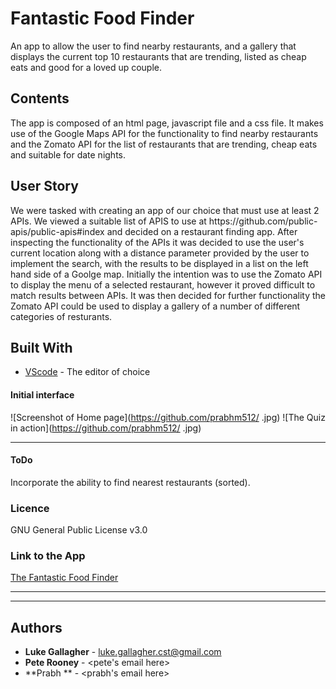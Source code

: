 <!-- @format -->

# Fantastic Food Finder

An app to allow the user to find nearby restaurants, and a gallery that displays the current top 10 restaurants that are trending, listed as cheap eats and good for a loved up couple.

## Contents

<p>
The app is composed of an html page, javascript file and a css file. It makes use of the Google Maps API for the functionality to find nearby restaurants and the Zomato API for the list of restaurants that are trending, cheap eats and suitable for date nights.
</p>

## User Story

<p>
We were tasked with creating an app of our choice that must use at least 2 APIs. We viewed a suitable list of APIS to use at https://github.com/public-apis/public-apis#index and decided on a restaurant finding app.
After inspecting the functionality of the APIs it was decided to use the user's current location along with a distance parameter provided by the user to implement the search, with the results to be displayed in a list on the left hand side of a Goolge map.
Initially the intention was to use the Zomato API to display the menu of a selected restaurant, however it proved difficult to match results between APIs. It was then decided for further functionality the Zomato API could be used to display a gallery of a number of different categories of resturants.
</p>

## Built With

- [VScode](https://code.visualstudio.com/) - The editor of choice

#### Initial interface

![Screenshot of Home page](https://github.com/prabhm512/ .jpg)
![The Quiz in action](https://github.com/prabhm512/ .jpg)

<hr>

#### ToDo

Incorporate the ability to find nearest restaurants (sorted).

### Licence

GNU General Public License v3.0

### Link to the App

<a href="https://prabhm512.github.io/  ">The Fantastic Food Finder</a><hr>

<hr>

## Authors

- **Luke Gallagher** - luke.gallagher.cst@gmail.com
- **Pete Rooney** - <pete's email here>
- **Prabh ** - <prabh's email here>

